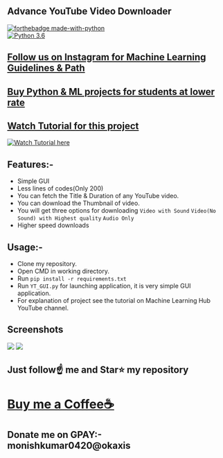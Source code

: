 ##  Advance YouTube Video Downloader

[![forthebadge made-with-python](http://ForTheBadge.com/images/badges/made-with-python.svg)](https://www.python.org/)                 
[![Python 3.6](https://img.shields.io/badge/python-3.6-blue.svg)](https://www.python.org/downloads/release/python-360/)   

## [Follow us on Instagram for Machine Learning Guidelines & Path](https://www.instagram.com/machine_learning_hub.ai/)
## [Buy Python & ML projects for students at lower rate](https://www.instamojo.com/kushalbhavsar1820)
## [Watch Tutorial for this project](https://youtu.be/c1CzR_4koBQ)

[![Watch Tutorial here](https://img.youtube.com/vi/c1CzR_4koBQ/0.jpg)](https://www.youtube.com/watch?v=c1CzR_4koBQ)

## Features:-
- Simple GUI
- Less lines of codes(Only 200)
- You can fetch the Title & Duration of any YouTube video.
- You can download the Thumbnail of video.
- You will get three options for downloading 
  `Video with Sound`
  `Video(No Sound) with Highest quality`
  `Audio Only`
- Higher speed downloads

## Usage:-

- Clone my repository.
- Open CMD in working directory.
- Run `pip install -r requirements.txt`
- Run `YT_GUI.py` for launching application, it is very simple GUI application.
- For explanation of project see the tutorial on Machine Learning Hub YouTube channel.

## Screenshots

<img src="https://github.com/Spidy20/Advance_YouTube_Downloader/blob/master/Screenshot%20(73).png">
<img src="https://github.com/Spidy20/Advance_YouTube_Downloader/blob/master/Screenshot%20(74).png">

## Just follow☝️ me and Star⭐ my repository 

# [Buy me a Coffee☕](https://www.buymeacoffee.com/monishkumal)
## Donate me on GPAY:-  monishkumar0420@okaxis

